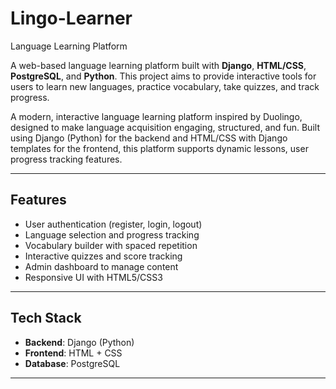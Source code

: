 # Lingo-Learner
Language Learning Platform

A web-based language learning platform built with **Django**, **HTML/CSS**, **PostgreSQL**, and **Python**. This project aims to provide interactive tools for users to learn new languages, practice vocabulary, take quizzes, and track progress.

A modern, interactive language learning platform inspired by Duolingo, designed to make language acquisition engaging, structured, and fun. Built using Django (Python) for the backend and HTML/CSS with Django templates for the frontend, this platform supports dynamic lessons, user progress tracking features.

---

## Features

- User authentication (register, login, logout)
- Language selection and progress tracking
- Vocabulary builder with spaced repetition
- Interactive quizzes and score tracking
- Admin dashboard to manage content
- Responsive UI with HTML5/CSS3

---

## Tech Stack

- **Backend**: Django (Python)
- **Frontend**: HTML + CSS
- **Database**: PostgreSQL

---



